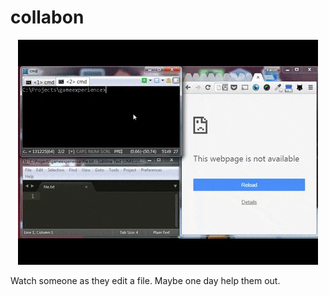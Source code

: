 # collabon

<p align="center">
<img src="./screenrecord.gif"></img>
</p>

Watch someone as they edit a file. Maybe one day help them out.


